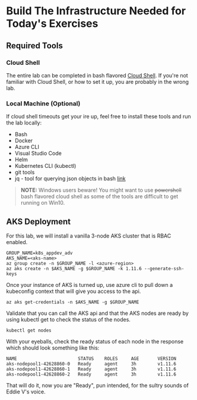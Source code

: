 # Build The Infrastructure Needed for Today's Exercises

## Required Tools

### Cloud Shell
The entire lab can be completed in bash flavored [Cloud Shell](https://docs.microsoft.com/en-us/azure/cloud-shell/overview). If you're not familiar with Cloud Shell, or how to set it up, you are probably in the wrong lab.

### Local Machine (Optional)
If cloud shell timeouts get your ire up, feel free to install these tools and run the lab locally:  
* Bash
* Docker
* Azure CLI
* Visual Studio Code
* Helm
* Kubernetes CLI (kubectl)
* git tools
* jq - tool for querying json objects in bash [link](https://stedolan.github.io/jq/)

> **NOTE:**
> Windows users beware! You might want to use ~~powershell~~ bash flavored cloud shell as some of the tools are difficult to get running on Win10.

## AKS Deployment
For this lab, we will install a vanilla 3-node AKS cluster that is RBAC enabled.

```console
GROUP_NAME=k8s_appdev_adv
AKS_NAME=<aks-name>
az group create -n $GROUP_NAME -l <azure-region>
az aks create -n $AKS_NAME -g $GROUP_NAME -k 1.11.6 --generate-ssh-keys 
```
Once your instance of AKS is turned up, use azure cli to pull down a kubeconfig context that will give you access to the api.
```console
az aks get-credentials -n $AKS_NAME -g $GROUP_NAME
```
Validate that you can call the AKS api and that the AKS nodes are ready by using kubectl get to check the status of the nodes.
```console
kubectl get nodes
```
With your eyeballs, check the ready status of each node in the response which should look something like this:
```output
NAME                       STATUS    ROLES     AGE       VERSION
aks-nodepool1-42628860-0   Ready     agent     3h        v1.11.6
aks-nodepool1-42628860-1   Ready     agent     3h        v1.11.6
aks-nodepool1-42628860-2   Ready     agent     3h        v1.11.6
```
That will do it, now you are "Ready", pun intended, for the sultry sounds of Eddie V's voice.



    
